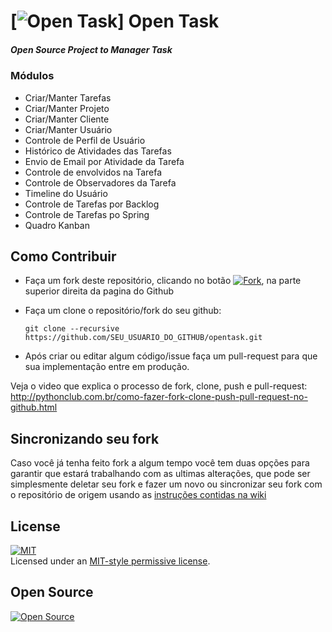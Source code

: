 # [![Open Task][8]] Open Task   
##### Open Source Project to Manager Task   

### Módulos
* Criar/Manter Tarefas
* Criar/Manter Projeto
* Criar/Manter Cliente
* Criar/Manter Usuário
* Controle de Perfil de Usuário
* Histórico de Atividades das Tarefas
* Envio de Email por Atividade da Tarefa
* Controle de envolvidos na Tarefa
* Controle de Observadores da Tarefa
* Timeline do Usuário
* Controle de Tarefas por Backlog
* Controle de Tarefas po Spring
* Quadro Kanban



Como Contribuir
---------------

* Faça um fork deste repositório, clicando no botão [![Fork][0]][1], na parte superior direita da pagina do Github
* Faça um clone o repositório/fork do seu github:

    ```shell
    git clone --recursive https://github.com/SEU_USUARIO_DO_GITHUB/opentask.git
    ```

* Após criar ou editar algum código/issue faça um pull-request para que sua implementação entre em produção.

Veja o video que explica o processo de fork, clone, push e pull-request:
http://pythonclub.com.br/como-fazer-fork-clone-push-pull-request-no-github.html

Sincronizando seu fork
----------------------

Caso você já tenha feito fork a algum tempo você tem duas opções para garantir que
estará trabalhando com as ultimas alterações, que pode ser simplesmente deletar
seu fork e fazer um novo ou sincronizar seu fork com o repositório de origem
usando as [instruções contidas na wiki](https://gist.github.com/55ed9eed0664d2f90f9c.git)

License 
-------
[![MIT][4]][6]   
Licensed under an [MIT-style permissive license][3].   

Open Source 
-----------
[![Open Source][5]][7]   


[0]: https://github.com/fabianogoes/opentask/blob/master/doc/github-fork-btn.png
[1]: https://github.com/fabianogoes/opentask/fork
[3]: https://github.com/fabianogoes/opentask/blob/master/LICENSE
[4]: https://github.com/fabianogoes/opentask/blob/master/doc/mit-license.png
[5]: https://github.com/fabianogoes/opentask/blob/master/doc/opensource-iniciative.png
[6]: https://opensource.org/licenses/MIT
[7]: https://en.wikipedia.org/wiki/Open_Source_Initiative
[8]: https://github.com/fabianogoes/opentask/blob/master/src/main/webapp/resources/img/opentask-logo.png


